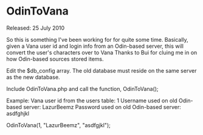# OdinToVana
Released: 25 July 2010

So this is something I've been working for for quite some time.
Basically, given a Vana user id and login info from an Odin-based server, this will convert the user's characters over to Vana
Thanks to Bui for cluing me in on how Odin-based sources stored items.

Edit the $db_config array.
The old database must reside on the same server as the new database.

Include OdinToVana.php and call the function, OdinToVana();

Example:
Vana user id from the users table: 1
Username used on old Odin-based server: LazurBeemz
Password used on old Odin-based server: asdfghjkl

OdinToVana(1, "LazurBeemz", "asdfgjkl");
